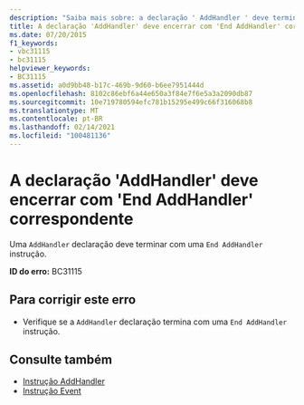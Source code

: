 ```yaml
---
description: "Saiba mais sobre: a declaração ' AddHandler ' deve terminar com um ' End AddHandler ' correspondente"
title: A declaração 'AddHandler' deve encerrar com 'End AddHandler' correspondente
ms.date: 07/20/2015
f1_keywords:
- vbc31115
- bc31115
helpviewer_keywords:
- BC31115
ms.assetid: a0d9bb48-b17c-469b-9d60-b6ee7951444d
ms.openlocfilehash: 8102c86ebf6a44e650a3f84e7f6e5a3a2090db87
ms.sourcegitcommit: 10e719780594efc781b15295e499c66f316068b8
ms.translationtype: MT
ms.contentlocale: pt-BR
ms.lasthandoff: 02/14/2021
ms.locfileid: "100481136"
---
```

# <a name="addhandler-declaration-must-end-with-a-matching-end-addhandler"></a>A declaração 'AddHandler' deve encerrar com 'End AddHandler' correspondente

Uma `AddHandler` declaração deve terminar com uma `End AddHandler` instrução.  
  
 **ID do erro:** BC31115  
  
## <a name="to-correct-this-error"></a>Para corrigir este erro  
  
- Verifique se a `AddHandler` declaração termina com uma `End AddHandler` instrução.  
  
## <a name="see-also"></a>Consulte também

- [Instrução AddHandler](../language-reference/statements/addhandler-statement.md)
- [Instrução Event](../language-reference/statements/event-statement.md)
